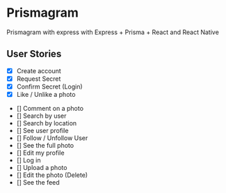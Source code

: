 # Prismagram
Prismagram with express with Express + Prisma + React and React Native

##  User Stories

- [X] Create account
- [X] Request Secret
- [X] Confirm Secret (Login)
- [X] Like / Unlike a photo
- [] Comment on a photo
- [] Search by user
- [] Search by location
- [] See user profile
- [] Follow / Unfollow User
- [] See the full photo
- [] Edit my profile
- [] Log in
- [] Upload a photo
- [] Edit the photo (Delete)
- [] See the feed